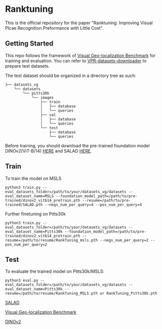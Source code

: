 # Ranktuning
This is the official repository for the paper "Ranktuning: Improving Visual Plcae Recognition Preformance with Little Cost".

## Getting Started

This repo follows the framework of [Visual Geo-localization Benchmark](https://github.com/gmberton/deep-visual-geo-localization-benchmark) for training and evaluation. You can refer to [VPR-datasets-downloader](https://github.com/gmberton/VPR-datasets-downloader) to prepare test datasets.

The test dataset should be organized in a directory tree as such:

```
├── datasets_vg
    └── datasets
        └── pitts30k
            └── images
                ├── train
                │   ├── database
                │   └── queries
                ├── val
                │   ├── database
                │   └── queries
                └── test
                    ├── database
                    └── queries
```

Before training, you should download the pre-trained foundation model DINOv2(ViT-B/14) [HERE](https://dl.fbaipublicfiles.com/dinov2/dinov2_vitb14/dinov2_vitb14_pretrain.pth) and SALAD [HERE](https://github.com/serizba/salad). 

## Train
To train the model on MSLS
```
python3 train.py --eval_datasets_folder=/path/to/your/datasets_vg/datasets --eval_dataset_name=MSLS --foundation_model_path=/path/to/pre-trained/dinov2_vitb14_pretrain.pth --resume=/path/to/pre-trained/SALAD.pth --negs_num_per_query=4 --pos_num_per_query=4
```

Further finetuning on Pitts30k
```
python3 train.py --eval_datasets_folder=/path/to/your/datasets_vg/datasets --eval_dataset_name=Pitts30k --foundation_model_path=/path/to/pre-trained/dinov2_vitb14_pretrain.pth --resume=/path/to/resume/RankTuning_msls.pth --negs_num_per_query=2 --pos_num_per_query=2
```


## Test

To evaluate the trained model on Pitts30k/MSLS:

```
python3 eval.py --eval_datasets_folder=/path/to/your/datasets_vg/datasets --eval_dataset_name=Pitts30k --resume=/path/to/resume/RankTuning_MSLS.pth or RankTuning_Pitts30k.pth
```

[SALAD](https://github.com/serizba/salad)

[Visual Geo-localization Benchmark](https://github.com/gmberton/deep-visual-geo-localization-benchmark)

[DINOv2](https://github.com/facebookresearch/dinov2)

